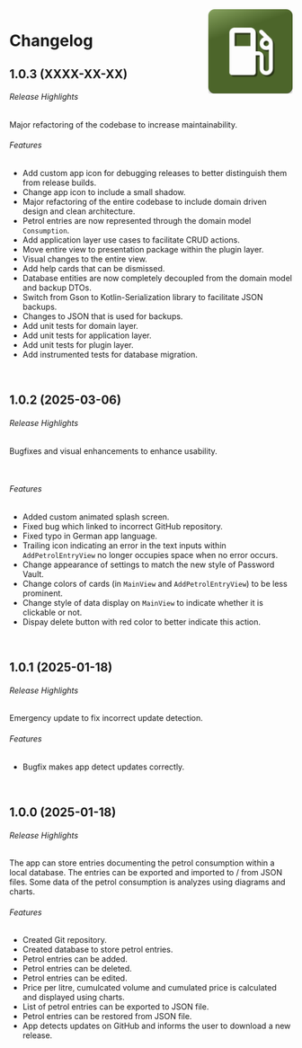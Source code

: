 <img src="docs/img/icon.png" height="150" align="right">

# Changelog

## 1.0.3 (XXXX-XX-XX)
###### Release Highlights
Major refactoring of the codebase to increase maintainability.

###### Features
* Add custom app icon for debugging releases to better distinguish them from release builds.
* Change app icon to include a small shadow.
* Major refactoring of the entire codebase to include domain driven design and clean architecture.
* Petrol entries are now represented through the domain model `Consumption`.
* Add application layer use cases to facilitate CRUD actions.
* Move entire view to presentation package within the plugin layer.
* Visual changes to the entire view.
* Add help cards that can be dismissed.
* Database entities are now completely decoupled from the domain model and backup DTOs.
* Switch from Gson to Kotlin-Serialization library to facilitate JSON backups.
* Changes to JSON that is used for backups.
* Add unit tests for domain layer.
* Add unit tests for application layer.
* Add unit tests for plugin layer.
* Add instrumented tests for database migration.

<br/>

## 1.0.2 (2025-03-06)
###### Release Highlights
Bugfixes and visual enhancements to enhance usability.

<br/>

###### Features
* Added custom animated splash screen.
* Fixed bug which linked to incorrect GitHub repository.
* Fixed typo in German app language.
* Trailing icon indicating an error in the text inputs within `AddPetrolEntryView` no longer occupies space when no error occurs.
* Change appearance of settings to match the new style of Password Vault.
* Change colors of cards (in `MainView` and `AddPetrolEntryView`) to be less prominent.
* Change style of data display on `MainView` to indicate whether it is clickable or not.
* Dispay delete button with red color to better indicate this action.

<br/>

## 1.0.1 (2025-01-18)
###### Release Highlights
Emergency update to fix incorrect update detection.

###### Features
* Bugfix makes app detect updates correctly.

<br/>

## 1.0.0 (2025-01-18)
###### Release Highlights
The app can store entries documenting the petrol consumption within a local database. The entries can be exported and imported to / from JSON files. Some data of the petrol consumption is analyzes using diagrams and charts.

###### Features
* Created Git repository.
* Created database to store petrol entries.
* Petrol entries can be added.
* Petrol entries can be deleted.
* Petrol entries can be edited.
* Price per litre, cumulcated volume and cumulated price is calculated and displayed using charts.
* List of petrol entries can be exported to JSON file.
* Petrol entries can be restored from JSON file.
* App detects updates on GitHub and informs the user to download a new release.
